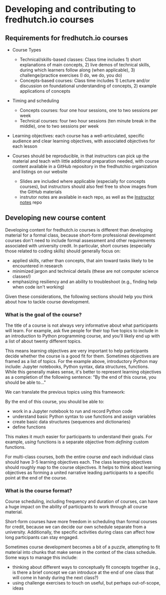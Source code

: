 # Developing and contributing to fredhutch.io courses

## Requirements for fredhutch.io courses

- Course Types
  - Technical/skills-based classes: Class time includes 1) short explanations of main concepts, 2) live demos of technical skills, during which learners follow along (when applicable), 3) challenge/practice exercises (I do, we do, you do)
  - Concepts-based courses: Class time includes 1) Lecture and/or discussion on foundational understanding of concepts, 2) example applications of concepts

- Timing and scheduling
  - Concepts courses: four one hour sessions, one to two sessions per week
  - Technical courses: four two hour sessions (ten minute break in the middle), one to two sessions per week

- Learning objectives: each course has a well-articulated, specific audience and clear learning objectives, with associated objectives for each lesson

- Courses should be reproducible, in that instructors can pick up the material and teach with little additional preparation needed, with course content available in a GitHub repository in the fredhutchio organization and listings on our website
  - Slides are included where applicable (especially for concepts courses), but instructors should also feel free to show images from the GitHub materials
  - instrutor notes are available in each repo, as well as the [Instructor notes](https://github.com/fredhutchio/instructors) repo


## Developing new course content

Developing content for fredhutch.io courses is different than developing material for a formal class,
because short-form professional development courses don't need to include formal assessment and other requirements associated with university credit.
In particular,
short courses (especially those related to coding skills) should generally focus on:
- applied skills, rather than concepts,
that aim toward tasks likely to be encountered in research
- minimized jargon and technical details (these are not computer science classes!)
- emphasizing resiliency and an ability to troubleshoot (e.g., finding help when code isn't working)

Given these considerations,
the following sections should help you think about how to tackle course development.

### What is the goal of the course?

The title of a course is not always very informative about what participants will learn.
For example,
ask five people for their top five topics to include in an introduction to Python programming course,
and you'll likely end up with a list of about twenty different topics.

This means learning objectives are very important to help participants decide whether the course is a good fit for them.
Sometimes objectives are framed as a list of topics.
For the example above,
introductory Python may include:
Jupyter notebooks, Python syntax, data structures, functions.
While this generally makes sense,
it's better to represent learning objectives as a completion of the following sentence:
"By the end of this course,
you should be able to..."

We can translate the previous topics using this framework:

By the end of this course,
you should be able to:
- work in a Jupyter notebook to run and record Python code
- understand basic Python syntax to use functions and assign variables
- create basic data structures (sequences and dictionaries)
- define functions

This makes it much easier for participants to understand their goals.
For example,
*using* functions is a separate objective from *defining* custom functions.

For multi-class courses,
both the entire course *and* each individual class should have 3-5 learning objectives each.
The class learning objectives should roughly map to the course objectives.
It helps to think about learning objectives as forming a united narrative leading participants to a specific point at the end of the course.

### What is the course format?

Course scheduling,
including frequency and duration of courses,
can have a huge impact on the ability of participants to work through all course material.

Short-form courses have more freedom in scheduling than formal courses for credit,
because we can decide our own schedule separate from a university.
Additionally, the specific activities during class can affect how long participants can stay engaged.

Sometimes course development becomes a bit of a puzzle,
attempting to fit material into chunks that make sense in the context of the class schedule.
Some ways to manage this include:
- thinking about different ways to conceptually fit concepts together
(e.g., is there a brief concept we can introduce at the end of one class that will come in handy during the next class?)
- using challenge exercises to touch on useful, 
but perhaps out-of-scope,
ideas